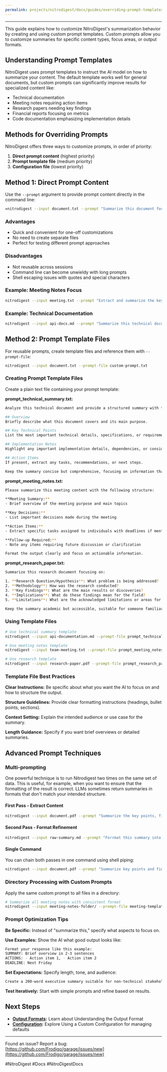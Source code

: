 ```yaml
---
permalink: projects/nitrodigest/docs/guides/overriding-prompt-templates
---
```

---

This guide explains how to customize NitroDigest's summarization behavior by creating and using custom prompt templates. Custom prompts allow you to customize summaries for specific content types, focus areas, or output formats.

## Understanding Prompt Templates

NitroDigest uses prompt templates to instruct the AI model on how to summarize your content. The default template works well for general documents, but custom prompts can significantly improve results for specialized content like:

- Technical documentation
- Meeting notes requiring action items
- Research papers needing key findings
- Financial reports focusing on metrics
- Code documentation emphasizing implementation details

## Methods for Overriding Prompts

NitroDigest offers three ways to customize prompts, in order of priority:

1. **Direct prompt content** (highest priority)
2. **Prompt template file** (medium priority)
3. **Configuration file** (lowest priority)

## Method 1: Direct Prompt Content

Use the `--prompt` argument to provide prompt content directly in the command line:

```bash
=nitrodigest --input document.txt --prompt "Summarize this document focusing on action items and deadlines. Format the output as a bulleted list."=
```

### Advantages

- Quick and convenient for one-off customizations
- No need to create separate files
- Perfect for testing different prompt approaches

### Disadvantages

- Not reusable across sessions
- Command line can become unwieldy with long prompts
- Shell escaping issues with quotes and special characters

### Example: Meeting Notes Focus

```bash
nitrodigest --input meeting.txt --prompt "Extract and summarize the key decisions, action items, and deadlines from this meeting. Format as: DECISIONS: ..., ACTION ITEMS: ..., DEADLINES: ..."
```

### Example: Technical Documentation

```bash
nitrodigest --input api-docs.md --prompt "Summarize this technical documentation highlighting: 1) Main purpose/functionality, 2) Key parameters and methods, 3) Usage examples, 4) Important limitations or considerations."
```

## Method 2: Prompt Template Files

For reusable prompts, create template files and reference them with `--prompt-file`:

```bash
nitrodigest --input document.txt --prompt-file custom-prompt.txt
```

### Creating Prompt Template Files

Create a plain text file containing your prompt template:

**prompt_technical_summary.txt:**

```bash
Analyze this technical document and provide a structured summary with the following sections:

## Overview
Briefly describe what this document covers and its main purpose.

## Key Technical Points
List the most important technical details, specifications, or requirements.

## Implementation Notes
Highlight any important implementation details, dependencies, or considerations.

## Action Items
If present, extract any tasks, recommendations, or next steps.

Keep the summary concise but comprehensive, focusing on information that would be valuable for technical team members.
```

**prompt_meeting_notes.txt:**

```bash
Please summarize this meeting content with the following structure:

**Meeting Summary:**
- Brief overview of the meeting purpose and main topics

**Key Decisions:**
- List important decisions made during the meeting

**Action Items:**
- Extract specific tasks assigned to individuals with deadlines if mentioned

**Follow-up Required:**
- Note any items requiring future discussion or clarification

Format the output clearly and focus on actionable information.
```

**prompt_research_paper.txt:**

```bash
Summarize this research document focusing on:

1. **Research Question/Hypothesis**: What problem is being addressed?
2. **Methodology**: How was the research conducted?
3. **Key Findings**: What are the main results or discoveries?
4. **Implications**: What do these findings mean for the field?
5. **Limitations**: What are the acknowledged limitations or areas for future research?

Keep the summary academic but accessible, suitable for someone familiar with the general field but not necessarily the specific research area.
```

### Using Template Files

```bash
# Use technical summary template
nitrodigest --input api-documentation.md --prompt-file prompt_technical_summary.txt

# Use meeting notes template
nitrodigest --input team-meeting.txt --prompt-file prompt_meeting_notes.txt

# Use research template
nitrodigest --input research-paper.pdf --prompt-file prompt_research_paper.txt
```

### Template File Best Practices

**Clear Instructions:** Be specific about what you want the AI to focus on and how to structure the output.

**Structure Guidelines:** Provide clear formatting instructions (headings, bullet points, sections).

**Context Setting:** Explain the intended audience or use case for the summary.

**Length Guidance:** Specify if you want brief overviews or detailed summaries.

## Advanced Prompt Techniques

### Multi-prompting

One powerful technique is to run Nitrodigest two times on the same set of data. This is useful, for example, when you want to ensure that the formatting of the result is correct. LLMs sometimes return summaries in formats that don't match your intended structure.

#### First Pass - Extract Content

```bash
nitrodigest --input document.pdf --prompt "Summarize the key points, findings, and important information from this document. Focus on capturing all essential content. Return a bullet lists" > raw-summary.md
```

#### Second Pass - Format Refinement

```bash
nitrodigest --input raw-summary.md --prompt "Forrmat this summary into a bullet list that have heading + paragraph" > final-summary.md
```

#### Single Command

You can chain both passes in one command using shell piping:

```bash
nitrodigest --input document.pdf --prompt "Summarize key points and findings" | nitrodigest --input /dev/stdin --prompt "Reformat this content with clear headings, bullet points, and professional structure" > formatted-summary.md
```

### Directory Processing with Custom Prompts

Apply the same custom prompt to all files in a directory:

```bash
# Summarize all meeting notes with consistent format
nitrodigest --input meeting-notes-folder/ --prompt-file meeting-template.txt > all-meetings-summary.md
```

### Prompt Optimization Tips

**Be Specific:** Instead of "summarize this," specify what aspects to focus on.

**Use Examples:** Show the AI what good output looks like:

```bash
Format your response like this example:
SUMMARY: Brief overview in 2-3 sentences
ACTIONS: - Action item 1, - Action item 2
DEADLINE: Next Friday
```

**Set Expectations:** Specify length, tone, and audience:

```bash
Create a 200-word executive summary suitable for non-technical stakeholders...
```

**Test Iteratively:** Start with simple prompts and refine based on results.

## Next Steps

- **[Output Formats](./Understanding%20the%20Output%20Format.md):** Learn about Understanding the Output Format
- **[Configuration](Using%20a%20Custom%20Configuration.md):** Explore Using a Custom Configuration for managing defaults

---

Found an issue? Report a bug: [https://github.com/Frodigo/garage/issues/new](https://github.com/Frodigo/garage/issues/new)

#NitroDigest #Docs #NitroDigestDocs
